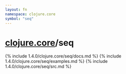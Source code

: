 ```yaml
---
layout: fn
namespace: clojure.core
symbol: "seq"
---
```


# [clojure.core](../)/seq

{% include 1.4.0/clojure.core/seq/docs.md %}
{% include 1.4.0/clojure.core/seq/examples.md %}
{% include 1.4.0/clojure.core/seq/src.md %}

